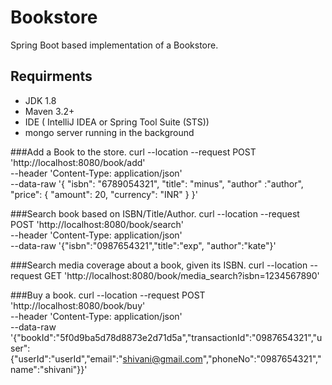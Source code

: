 # Bookstore #

Spring Boot based implementation of a Bookstore.

## Requirments

* JDK 1.8
* Maven 3.2+
* IDE ( IntelliJ IDEA or Spring Tool Suite (STS))
* mongo server running in the background

###Add a Book to the store.
curl --location --request POST 'http://localhost:8080/book/add' \
--header 'Content-Type: application/json' \
--data-raw '{
    "isbn": "6789054321",
    "title": "minus",
    "author" :"author",
    "price": {
        "amount": 20,
        "currency": "INR"
    }
}'

###Search book based on ISBN/Title/Author.
curl --location --request POST 'http://localhost:8080/book/search' \
--header 'Content-Type: application/json' \
--data-raw '{"isbn":"0987654321","title":"exp", "author":"kate"}'

###Search media coverage about a book, given its ISBN.
curl --location --request GET 'http://localhost:8080/book/media_search?isbn=1234567890'

###Buy a book.
curl --location --request POST 'http://localhost:8080/book/buy' \
--header 'Content-Type: application/json' \
--data-raw '{"bookId":"5f0d9ba5d78d8873e2d71d5a","transactionId":"0987654321","user":{"userId":"userId","email":"shivani@gmail.com","phoneNo":"0987654321","name":"shivani"}}'